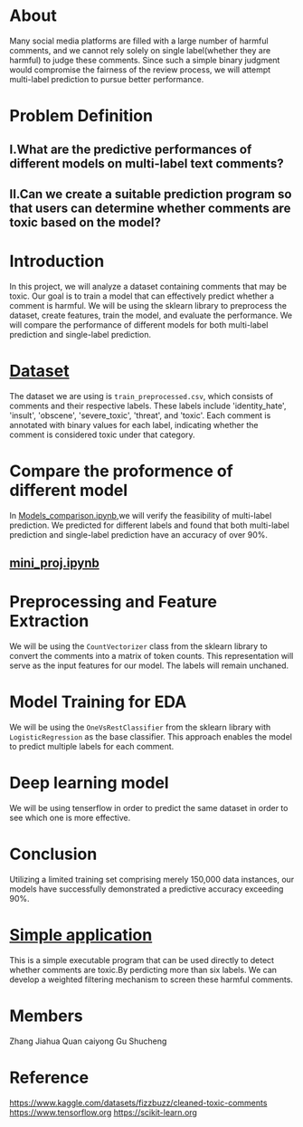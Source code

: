 # About
Many social media platforms are filled with a large number of harmful comments, and we cannot rely solely on single label(whether they are harmful) to judge these comments. Since such a simple binary judgment would compromise the fairness of the review process, we will attempt multi-label prediction to pursue better performance.

# Problem Definition
## I.What are the predictive performances of different models on multi-label text comments?
## II.Can we create a suitable prediction program so that users can determine whether comments are toxic based on the model?

# Introduction

In this project, we will analyze a dataset containing comments that may be toxic. Our goal is to train a model that can effectively predict whether a comment is harmful. We will be using the sklearn library to preprocess the dataset, create features, train the model, and evaluate the performance. We will compare the performance of different models for both multi-label prediction and single-label prediction.

# [Dataset](https://www.kaggle.com/datasets/fizzbuzz/cleaned-toxic-comments)

The dataset we are using is `train_preprocessed.csv`, which consists of comments and their respective labels. These labels include 'identity_hate', 'insult', 'obscene', 'severe_toxic', 'threat', and 'toxic'. Each comment is annotated with binary values for each label, indicating whether the comment is considered toxic under that category.

# Compare the proformence of different model

In [Models_comparison.ipynb](https://github.com/Paraworks/SC1015-mini-project-detecting_toxic_comments/blob/main/Models_comparison.ipynb),we will verify the feasibility of multi-label prediction. We predicted for different labels and found that both multi-label prediction and single-label prediction have an accuracy of over 90%.

## [mini_proj.ipynb](https://github.com/Paraworks/SC1015-mini-project-detecting_toxic_comments/blob/main/mini_proj.ipynb)
# Preprocessing and Feature Extraction

We will be using the `CountVectorizer` class from the sklearn library to convert the comments into a matrix of token counts. This representation will serve as the input features for our model. The labels will remain unchaned.

# Model Training for EDA

We will be using the `OneVsRestClassifier` from the sklearn library with `LogisticRegression` as the base classifier. This approach enables the model to predict multiple labels for each comment.

# Deep learning model

We will be using tenserflow in order to predict the same dataset in order to see which one is more effective.

# Conclusion

Utilizing a limited training set comprising merely 150,000 data instances, our models have successfully demonstrated a predictive accuracy exceeding 90%.

# [Simple application](https://github.com/Paraworks/SC1015-mini-project-detecting_toxic_comments/blob/main/core.ipynb)

This is a simple executable program that can be used directly to detect whether comments are toxic.By perdicting more than six labels. We can develop a weighted filtering mechanism to screen these harmful comments.



# Members 
Zhang Jiahua
Quan caiyong
Gu Shucheng
# Reference
https://www.kaggle.com/datasets/fizzbuzz/cleaned-toxic-comments
https://www.tensorflow.org
https://scikit-learn.org
